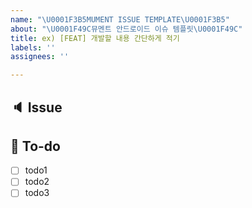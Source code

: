 ```yaml
---
name: "\U0001F3B5MUMENT ISSUE TEMPLATE\U0001F3B5"
about: "\U0001F49C뮤멘트 안드로이드 이슈 템플릿\U0001F49C"
title: ex) [FEAT] 개발할 내용 간단하게 적기
labels: ''
assignees: ''

---
```


## 🔈 Issue
<!-- 해당 이슈에서 할 작업에 대해 작성해주세요. -->


## 📑 To-do
<!-- 해야 할 일을 작성해주세요. -->
- [ ] todo1
- [ ] todo2
- [ ] todo3
